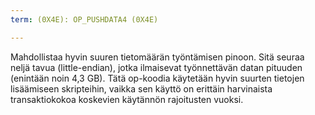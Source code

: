 ```yaml
---
term: (0X4E): OP_PUSHDATA4 (0X4E)

---
```

Mahdollistaa hyvin suuren tietomäärän työntämisen pinoon. Sitä seuraa neljä tavua (little-endian), jotka ilmaisevat työnnettävän datan pituuden (enintään noin 4,3 GB). Tätä op-koodia käytetään hyvin suurten tietojen lisäämiseen skripteihin, vaikka sen käyttö on erittäin harvinaista transaktiokokoa koskevien käytännön rajoitusten vuoksi.
